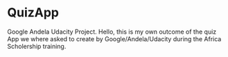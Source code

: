 # QuizApp
Google Andela Udacity Project.
Hello, this is my own outcome of the quiz App we where asked to create by Google/Andela/Udacity during the Africa Scholership training.
